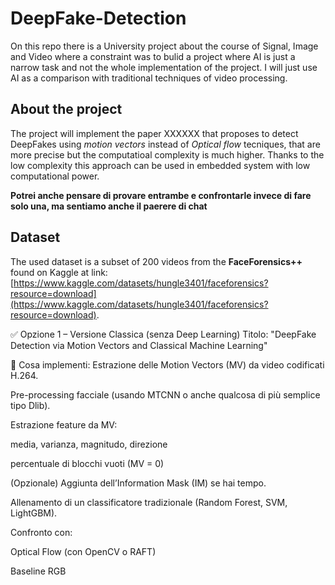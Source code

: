 # DeepFake-Detection

On this repo there is a University project about the course of Signal, Image and Video where a constraint was to bulid a project where AI is just a narrow task and not the whole implementation of the project. I will just use AI as a comparison with traditional techniques of video processing. 

## About the project
The project will implement the paper XXXXXX that proposes to detect DeepFakes using *motion vectors* instead of *Optical flow* tecniques, that are more precise but the computatioal complexity is much higher. Thanks to the low complexity this approach can be used in embedded system with low computational power. 

**Potrei anche pensare di provare entrambe e confrontarle invece di fare solo una, ma sentiamo anche il paerere di chat**


## Dataset
The used dataset is a subset of 200 videos from the **FaceForensics++** found on Kaggle at link: [https://www.kaggle.com/datasets/hungle3401/faceforensics?resource=download](https://www.kaggle.com/datasets/hungle3401/faceforensics?resource=download).


✅ Opzione 1 – Versione Classica (senza Deep Learning)
Titolo: "DeepFake Detection via Motion Vectors and Classical Machine Learning"

🔧 Cosa implementi:
Estrazione delle Motion Vectors (MV) da video codificati H.264.

Pre-processing facciale (usando MTCNN o anche qualcosa di più semplice tipo Dlib).

Estrazione feature da MV:

media, varianza, magnitudo, direzione

percentuale di blocchi vuoti (MV = 0)

(Opzionale) Aggiunta dell’Information Mask (IM) se hai tempo.

Allenamento di un classificatore tradizionale (Random Forest, SVM, LightGBM).

Confronto con:

Optical Flow (con OpenCV o RAFT)

Baseline RGB

